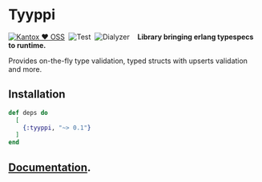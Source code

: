 # Tyyppi

[![Kantox ❤ OSS](https://img.shields.io/badge/❤-kantox_oss-informational.svg)](https://shields.io/)  ![Test](https://github.com/am-kantox/tyyppi/workflows/Test/badge.svg)  ![Dialyzer](https://github.com/am-kantox/tyyppi/workflows/Dialyzer/badge.svg)    **Library bringing erlang typespecs to runtime.**

Provides on-the-fly type validation, typed structs with upserts validation and more.

## Installation

```elixir
def deps do
  [
    {:tyyppi, "~> 0.1"}
  ]
end
```

## [Documentation](https://hexdocs.pm/tyyppi).
